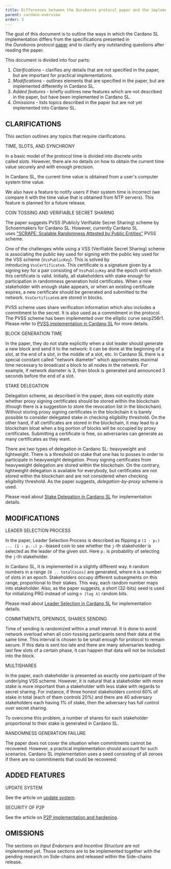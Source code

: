 ```yaml
---
title: Differences between the Ouroboros protocol paper and the implementation
parent: cardano-overview
order: 3
---
```


The goal of this document is to outline the ways in which the Cardano SL implementation differs from the specifications presented in the *Ouroboros* protocol [paper](https://cardanodocs.com/glossary/#paper) and to clarify any outstanding questions after reading the paper.

This document is divided into four parts:

1.  *Clarifications* - clarifies any details that are not specified in the paper, but are important for practical implementations.
2.  *Modifications* - outlines elements that are specified in the paper, but are implemented differently in Cardano SL.
3.  *Added features* - briefly outlines new features which are not described in the paper, but have been implemented in Cardano SL.
4.  *Omissions* - lists topics described in the paper but are not yet implemented into Cardano SL.

## CLARIFICATIONS

This section outlines any topics that require clarifications.

[](https://cardanodocs.com/cardano/differences/#time-slots-and-synchrony)TIME, SLOTS, AND SYNCHRONY

In a basic model of the protocol time is divided into discrete units called *slots*. However, there are no details on how to obtain the current time value securely and with enough precision.

In Cardano SL, the current time value is obtained from a user's computer system time value.

We also have a feature to notify users if their system time is incorrect (we compare it with the time value that is obtained from NTP servers). This feature is planned for a future release.

[](https://cardanodocs.com/cardano/differences/#coin-tossing-and-verifiable-secret-sharing)COIN TOSSING AND VERIFIABLE SECRET SHARING


The paper suggests PVSS (Publicly Verifiable Secret Sharing) scheme by Schoenmakers for Cardano SL. However, currently Cardano SL uses ["SCRAPE: Scalable Randomness Attested by Public Entities"](https://eprint.iacr.org/2017/216.pdf) PVSS scheme.

One of the challenges while using a VSS (Verifiable Secret Sharing) scheme is associating the public key used for signing with the public key used for the VSS scheme (`VssPublicKey`). This is solved by introducing `VssCertificate`s. This certificate is a signature given by a signing key for a pair consisting of `VssPublicKey` and the epoch until which this certificate is valid. Initially, all stakeholders with stake enough for participation in randomness generation hold certificates. When a new stakeholder with enough stake appears, or when an existing certificate expires, a new certificate should be generated and submitted to the network. `VssCertificate`s are stored in blocks.

PVSS scheme uses share verification information which also includes a commitment to the secret. It is also used as a commitment in the protocol. The PVSS scheme has been implemented over the elliptic curve secp256r1. Please refer to [PVSS implementation in Cardano SL](https://cardanodocs.com/technical/pvss/) for more details.

[](https://cardanodocs.com/cardano/differences/#block-generation-time)BLOCK GENERATION TIME

In the paper, they do not state explicitly when a slot leader should generate a new block and send it to the network: it can be done at the beginning of a slot, at the end of a slot, in the middle of a slot, etc. In Cardano SL there is a special constant called "network diameter" which approximates maximal time necessary to broadcast a block to all nodes in the network. For example, if network diameter is 3, then block is generated and announced 3 seconds before the end of a slot.

[](https://cardanodocs.com/cardano/differences/#stake-delegation)STAKE DELEGATION

Delegation scheme, as described in the paper, does not explicitly state whether proxy signing certificates should be stored within the blockchain (though there is a suggestion to store the revocation list in the blockchain). Without storing proxy signing certificates in the blockchain it is barely possible to consider delegated stake in checking eligibility threshold. On the other hand, if all certificates are stored in the blockchain, it may lead to a blockchain bloat when a big portion of blocks will be occupied by proxy certificates. Submitting a certificate is free, so adversaries can generate as many certificates as they want.

There are two types of delegation in Cardano SL: heavyweight and lightweight. There is a threshold on stake that one has to posses in order to participate in heavyweight delegation. Proxy signing certificates from heavyweight delegation are stored within the blockchain. On the contrary, lightweight delegation is available for everybody, but certificates are not stored within the blockchain and are not considered when checking eligibility threshold. As the paper suggests, *delegation-by-proxy* scheme is used.

Please read about [Stake Delegation in Cardano SL](https://cardanodocs.com/technical/delegation/) for implementation details.

## MODIFICATIONS

[](https://cardanodocs.com/cardano/differences/#leader-selection-process)LEADER SELECTION PROCESS

In the paper, Leader Selection Process is described as flipping a `(1 - p₁) ... (1 - pⱼ₋₁) pⱼ`-biased coin to see whether the `j`-th stakeholder is selected as the leader of the given slot. Here `pⱼ` is probability of selecting the `j`-th stakeholder.

In Cardano SL, it is implemented in a slightly different way. `R` random numbers in a range `[0 .. totalCoins]` are generated, where `R` is a number of slots in an epoch. Stakeholders occupy different subsegments on this range, proportional to their stakes. This way, each random number maps into stakeholder. Also, as the paper suggests, a short (32-bits) seed is used for initializing PRG instead of using `n ⌈log λ⌉` random bits.

Please read about [Leader Selection in Cardano SL](https://cardanodocs.com/technical/leader-selection/) for implementation details.

[](https://cardanodocs.com/cardano/differences/#commitments-openings-shares-sending)COMMITMENTS, OPENINGS, SHARES SENDING


Time of sending is randomized within a small interval. It is done to avoid network overload when all coin-tossing participants send their data at the same time. This interval is chosen to be small enough for protocol to remain secure. If this data is sent too late and there are many adversaries leading last few slots of a certain phase, it can happen that data will not be included into the block.

[](https://cardanodocs.com/cardano/differences/#multishares)MULTISHARES

In the paper, each stakeholder is presented as exactly one participant of the underlying VSS scheme. However, it is natural that a stakeholder with more stake is more important than a stakeholder with less stake with regards to secret sharing. For instance, if three honest stakeholders control 60% of stake in total (each of them controls 20%) and there are 40 adversary stakeholders each having 1% of stake, then the adversary has full control over secret sharing.

To overcome this problem, a number of shares for each stakeholder proportional to their stake is generated in Cardano SL.

[](https://cardanodocs.com/cardano/differences/#randomness-generation-failure)RANDOMNESS GENERATION FAILURE


The paper does not cover the situation when commitments cannot be recovered. However, a practical implementation should account for such scenarios. Cardano SL implementation uses a seed consisting of all zeroes if there are no commitments that could be recovered.

## ADDED FEATURES

[](https://cardanodocs.com/cardano/differences/#update-system)UPDATE SYSTEM

See the article on [update system](https://cardanodocs.com/cardano/update-mechanism/).

[](https://cardanodocs.com/cardano/differences/#security-of-p2p)SECURITY OF P2P

See the article on [P2P implementation and hardening](https://cardanodocs.com/technical/protocols/p2p/).

## OMISSIONS

The sections on *Input Endorsers* and *Incentive Structure* are not implemented yet. Those sections are to be implemented together with the pending research on Side-chains and released within the Side-chains release.